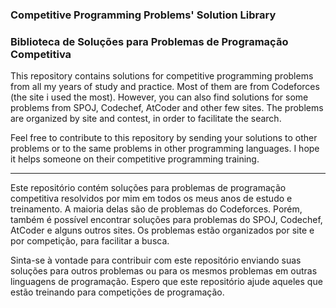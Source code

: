 ### Competitive Programming Problems' Solution Library
### Biblioteca de Soluções para Problemas de Programação Competitiva

This repository contains solutions for competitive programming problems from all my years of study and practice. Most of them are from Codeforces (the site i used the most). However, you can also find solutions for some problems from SPOJ, Codechef, AtCoder and other few sites. The problems are organized by site and contest, in order to facilitate the search. 

Feel free to contribute to this repository by sending your solutions to other problems or to the same problems in other programming languages. I hope it helps someone on their competitive programming training. 

-----------------------------------------------------------------------------------------------------------------------------------

Este repositório contém soluções para problemas de programação competitiva resolvidos por mim em todos os meus anos de estudo e treinamento. A maioria delas são de problemas do Codeforces. Porém, também é possível encontrar soluções para problemas do SPOJ, Codechef, AtCoder e alguns outros sites. Os problemas estão organizados por site e por competição, para facilitar a busca. 

Sinta-se à vontade para contribuir com este repositório enviando suas soluções para outros problemas ou para os mesmos problemas em outras linguagens de programação. Espero que este repositório ajude aqueles que estão treinando para competições de programação. 
